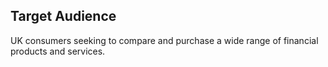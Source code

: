 ## Target Audience

UK consumers seeking to compare and purchase a wide range of financial products and services.
